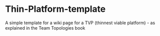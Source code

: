 # Thin-Platform-template
A simple template for a wiki page for a TVP (thinnest viable platform) - as explained in the Team Topologies book
